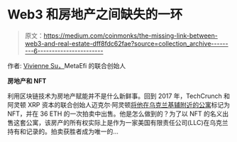 # Web3 和房地产之间缺失的一环

> 原文：<https://medium.com/coinmonks/the-missing-link-between-web3-and-real-estate-dff8fdc62fae?source=collection_archive---------6----------------------->

作者: [Vivienne Su，](https://www.linkedin.com/in/wenweisu/)MetaEfi 的联合创始人

**房地产和 NFT**

利用区块链技术为房地产赋能并不是什么新鲜事。回到 2017 年，TechCrunch 和阿灵顿 XRP 资本的联合创始人迈克尔·阿灵顿[将他在乌克兰基辅附近的公寓](https://www.businesswire.com/news/home/20210525005839/en/Propy-Auctions-World%E2%80%99s-First-Real-Estate-NFT-with-Ownership-Transfer)标记为 NFT，并在 36 ETH 的一次拍卖中出售。他是怎么做到的？为了以 NFT 的名义出售这套公寓，该房产的所有权实际上是作为一家美国有限责任公司(LLC)在乌克兰持有和记录的。拍卖获胜者成为唯一的…
